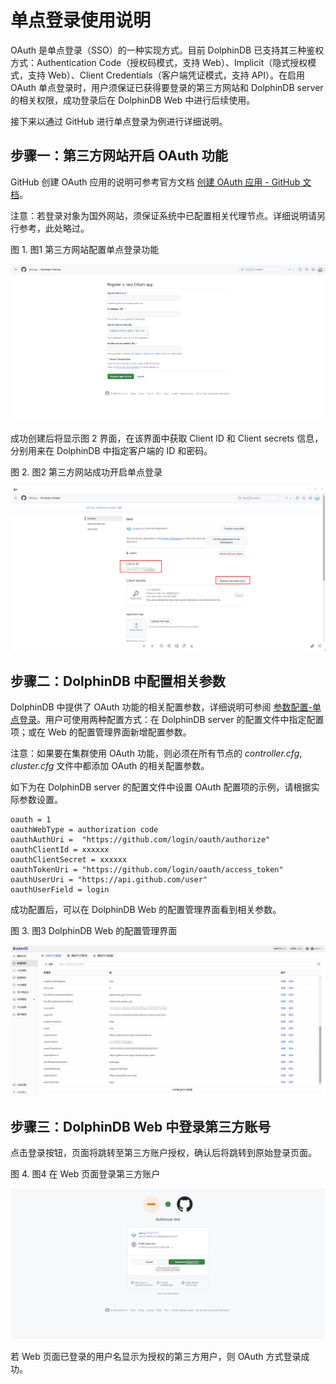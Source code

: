 # 单点登录使用说明

OAuth 是单点登录（SSO）的一种实现方式。目前 DolphinDB 已支持其三种鉴权方式：Authentication Code（授权码模式，支持
Web）、Implicit（隐式授权模式，支持 Web）、Client Credentials（客户端凭证模式，支持 API）。在启用 OAuth
单点登录时，用户须保证已获得要登录的第三方网站和 DolphinDB server 的相关权限，成功登录后在 DolphinDB Web 中进行后续使用。

接下来以通过 GitHub 进行单点登录为例进行详细说明。

## 步骤一：第三方网站开启 OAuth 功能

GitHub 创建 OAuth 应用的说明可参考官方文档 [创建 OAuth 应用 - GitHub 文档](https://docs.github.com/zh/apps/oauth-apps/building-oauth-apps/creating-an-oauth-app)。

注意：若登录对象为国外网站，须保证系统中已配置相关代理节点。详细说明请另行参考，此处略过。

图 1. 图1 第三方网站配置单点登录功能

![](images/oauth/1.png)

成功创建后将显示图 2 界面，在该界面中获取 Client lD 和 Client secrets 信息，分别用来在 DolphinDB 中指定客户端的 ID
和密码。

图 2. 图2 第三方网站成功开启单点登录

![](images/oauth/2.png)

## 步骤二：DolphinDB 中配置相关参数

DolphinDB 中提供了 OAuth 功能的相关配置参数，详细说明可参阅 [参数配置-单点登录](../db_distr_comp/cfg/function_configuration.md)。用户可使用两种配置方式：在 DolphinDB server 的配置文件中指定配置项；或在 Web
的配置管理界面新增配置参数。

注意：如果要在集群使用 OAuth 功能，则必须在所有节点的 *controller.cfg*, *cluster.cfg* 文件中都添加 OAuth
的相关配置参数。

如下为在 DolphinDB server 的配置文件中设置 OAuth
配置项的示例，请根据实际参数设置。

```
oauth = 1
oauthWebType = authorization code
oauthAuthUri =  "https://github.com/login/oauth/authorize"
oauthClientId = xxxxxx
oauthClientSecret = xxxxxx
oauthTokenUri = "https://github.com/login/oauth/access_token"
oauthUserUri = "https://api.github.com/user"
oauthUserField = login
```

成功配置后，可以在 DolphinDB Web 的配置管理界面看到相关参数。

图 3. 图3 DolphinDB Web 的配置管理界面

![](images/oauth/3.png)

## 步骤三：DolphinDB Web 中登录第三方账号

点击登录按钮，页面将跳转至第三方账户授权，确认后将跳转到原始登录页面。

图 4. 图4 在 Web 页面登录第三方账户

![](images/oauth/4.png)

若 Web 页面已登录的用户名显示为授权的第三方用户，则 OAuth 方式登录成功。

